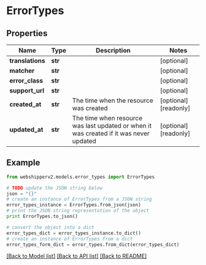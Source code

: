 # ErrorTypes


## Properties
Name | Type | Description | Notes
------------ | ------------- | ------------- | -------------
**translations** | **str** |  | [optional] 
**matcher** | **str** |  | [optional] 
**error_class** | **str** |  | [optional] 
**support_url** | **str** |  | [optional] 
**created_at** | **str** | The time when the resource was created | [optional] [readonly] 
**updated_at** | **str** | The time when resource was last updated or when it was created if it was never updated | [optional] [readonly] 

## Example

```python
from webshipperv2.models.error_types import ErrorTypes

# TODO update the JSON string below
json = "{}"
# create an instance of ErrorTypes from a JSON string
error_types_instance = ErrorTypes.from_json(json)
# print the JSON string representation of the object
print ErrorTypes.to_json()

# convert the object into a dict
error_types_dict = error_types_instance.to_dict()
# create an instance of ErrorTypes from a dict
error_types_form_dict = error_types.from_dict(error_types_dict)
```
[[Back to Model list]](../README.md#documentation-for-models) [[Back to API list]](../README.md#documentation-for-api-endpoints) [[Back to README]](../README.md)


